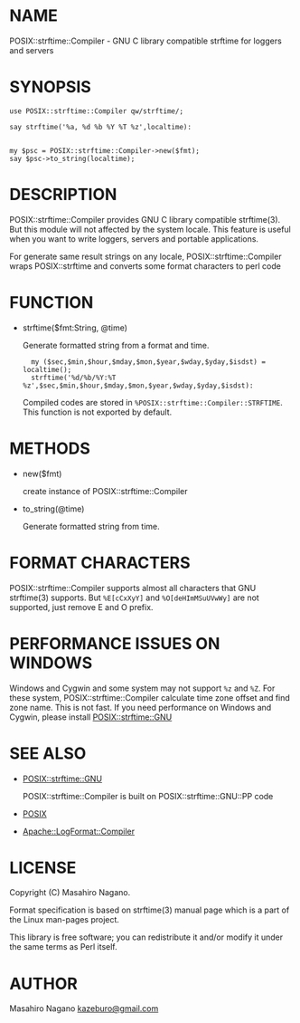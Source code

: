 # NAME

POSIX::strftime::Compiler - GNU C library compatible strftime for loggers and servers

# SYNOPSIS

    use POSIX::strftime::Compiler qw/strftime/;

    say strftime('%a, %d %b %Y %T %z',localtime):
    

    my $psc = POSIX::strftime::Compiler->new($fmt);
    say $psc->to_string(localtime);

# DESCRIPTION

POSIX::strftime::Compiler provides GNU C library compatible strftime(3). But this module will not affected
by the system locale.  This feature is useful when you want to write loggers, servers and portable applications.

For generate same result strings on any locale, POSIX::strftime::Compiler wraps POSIX::strftime and 
converts some format characters to perl code

# FUNCTION

- strftime($fmt:String, @time)

    Generate formatted string from a format and time.

        my ($sec,$min,$hour,$mday,$mon,$year,$wday,$yday,$isdst) = localtime();
        strftime('%d/%b/%Y:%T %z',$sec,$min,$hour,$mday,$mon,$year,$wday,$yday,$isdst):

    Compiled codes are stored in `%POSIX::strftime::Compiler::STRFTIME`. This function is not exported by default.

# METHODS

- new($fmt)

    create instance of POSIX::strftime::Compiler

- to\_string(@time)

    Generate formatted string from time.

# FORMAT CHARACTERS

POSIX::strftime::Compiler supports almost all characters that GNU strftime(3) supports. 
But `%E[cCxXyY]` and `%O[deHImMSuUVwWy]` are not supported, just remove E and O prefix.

# PERFORMANCE ISSUES ON WINDOWS

Windows and Cygwin and some system may not support `%z` and `%Z`. For these system, 
POSIX::strftime::Compiler calculate time zone offset and find zone name. This is not fast.
If you need performance on Windows and Cygwin, please install [POSIX::strftime::GNU](http://search.cpan.org/perldoc?POSIX::strftime::GNU)

# SEE ALSO

- [POSIX::strftime::GNU](http://search.cpan.org/perldoc?POSIX::strftime::GNU)

    POSIX::strftime::Compiler is built on POSIX::strftime::GNU::PP code

- [POSIX](http://search.cpan.org/perldoc?POSIX)
- [Apache::LogFormat::Compiler](http://search.cpan.org/perldoc?Apache::LogFormat::Compiler)

# LICENSE

Copyright (C) Masahiro Nagano.

Format specification is based on strftime(3) manual page which is a part of the Linux man-pages project.

This library is free software; you can redistribute it and/or modify
it under the same terms as Perl itself.

# AUTHOR

Masahiro Nagano <kazeburo@gmail.com>
